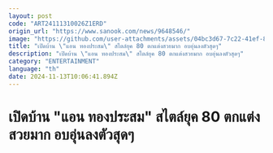 ```yaml
---
layout: post
code: "ART24111310026Z1ERD"
origin_url: "https://www.sanook.com/news/9648546/"
image: "https://github.com/user-attachments/assets/04bc3d67-7c22-41ef-8044-71b5f8358845"
title: "เปิดบ้าน \"แอน ทองประสม\" สไตล์ยุค 80 ตกแต่งสวยมาก อบอุ่นลงตัวสุดๆ"
description: "เปิดบ้าน \"แอน ทองประสม\" สไตล์ยุค 80 ตกแต่งสวยมาก อบอุ่นลงตัวสุดๆ"
category: "ENTERTAINMENT"
language: "th"
date: 2024-11-13T10:06:41.894Z
---
```


# เปิดบ้าน "แอน ทองประสม" สไตล์ยุค 80 ตกแต่งสวยมาก อบอุ่นลงตัวสุดๆ